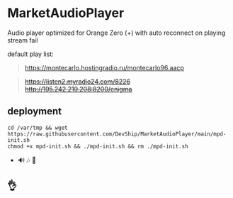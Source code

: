 # MarketAudioPlayer

Audio player optimized for Orange Zero (+)
 with auto reconnect on playing stream fail

default play list:
 > https://montecarlo.hostingradio.ru/montecarlo96.aacp

 > ~~https://listen2.myradio24.com/8226~~
 > ~~http://195.242.219.208:8200/enigma~~


## deployment
```
cd /var/tmp && wget https://raw.githubusercontent.com/DevShip/MarketAudioPlayer/main/mpd-init.sh
chmod +x mpd-init.sh && ./mpd-init.sh && rm ./mpd-init.sh
```
- 🔊 🎶 🤹‍

## 👌


